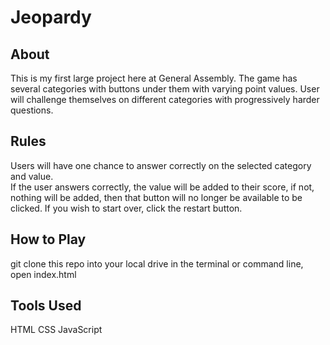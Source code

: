 # Jeopardy

## About
This is my first large project here at General Assembly.
The game has several categories with buttons under them with varying point values.
User will challenge themselves on different categories with progressively harder questions.

## Rules
Users will have one chance to answer correctly on the selected category and value.  
If the user answers correctly, the value will be added to their score, if not, nothing will be added, then that button will no longer be available to be clicked.
If you wish to start over, click the restart button.

## How to Play
git clone this repo into your local drive
in the terminal or command line, open index.html

## Tools Used
HTML
CSS
JavaScript

